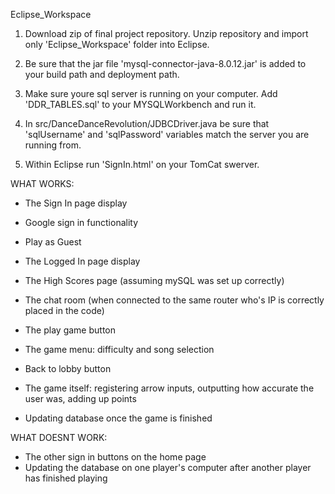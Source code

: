 Eclipse_Workspace

1. Download zip of final project repository. Unzip repository and import only 'Eclipse_Workspace' folder into Eclipse.

2. Be sure that the jar file 'mysql-connector-java-8.0.12.jar' is added to your build path and deployment path.

3. Make sure youre sql server is running on your computer. Add 'DDR_TABLES.sql' to your MYSQLWorkbench and run it.

4. In src/DanceDanceRevolution/JDBCDriver.java be sure that 'sqlUsername' and 'sqlPassword' variables match the server 
   you are running from.

5. Within Eclipse run 'SignIn.html' on your TomCat swerver.

WHAT WORKS:
 - The Sign In page display
 - Google sign in functionality
 - Play as Guest
 
 - The Logged In page display
 - The High Scores page (assuming mySQL was set up correctly)
 - The chat room (when connected to the same router who's IP is correctly placed in the code)
 - The play game button
 
 - The game menu: difficulty and song selection
 - Back to lobby button
 - The game itself: registering arrow inputs, outputting how accurate the user was, adding up points
 - Updating database once the game is finished
 
 WHAT DOESNT WORK:
 
 - The other sign in buttons on the home page
 - Updating the database on one player's computer after another player has finished playing

